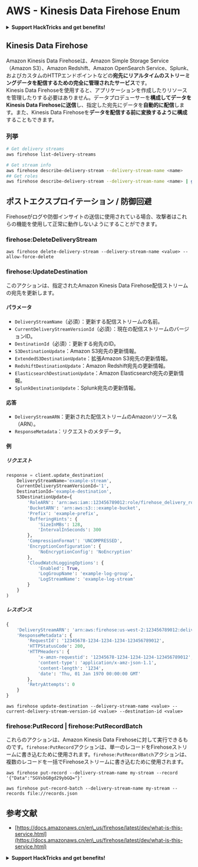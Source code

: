 # AWS - Kinesis Data Firehose Enum

<details>

<summary><strong>Support HackTricks and get benefits!</strong></summary>

* If you want to see your **company advertised in HackTricks** or if you want access to the **latest version of the PEASS or download HackTricks in PDF** Check the [**SUBSCRIPTION PLANS**](https://github.com/sponsors/carlospolop)!
* Get the [**official PEASS & HackTricks swag**](https://peass.creator-spring.com)
* Discover [**The PEASS Family**](https://opensea.io/collection/the-peass-family), our collection of exclusive [**NFTs**](https://opensea.io/collection/the-peass-family)
* **Join the** 💬 [**Discord group**](https://discord.gg/hRep4RUj7f) or the [**telegram group**](https://t.me/peass) or **follow** me on **Twitter** 🐦 [**@carlospolopm**](https://twitter.com/carlospolopm)**.**
* **Share your hacking tricks by submitting PRs to the** [**HackTricks**](https://github.com/carlospolop/hacktricks) and [**HackTricks Cloud**](https://github.com/carlospolop/hacktricks-cloud) github repos.

</details>

## Kinesis Data Firehose

Amazon Kinesis Data Firehoseは、Amazon Simple Storage Service（Amazon S3）、Amazon Redshift、Amazon OpenSearch Service、Splunk、およびカスタムのHTTPエンドポイントなどの**宛先にリアルタイムのストリーミングデータを配信するための完全に管理されたサービス**です。\
Kinesis Data Firehoseを使用すると、アプリケーションを作成したりリソースを管理したりする必要はありません。データプロデューサーを**構成してデータをKinesis Data Firehoseに送信**し、指定した宛先にデータを**自動的に配信**します。また、Kinesis Data Firehoseを**データを配信する前に変換するように構成**することもできます。

### 列挙
```bash
# Get delivery streams
aws firehose list-delivery-streams

# Get stream info
aws firehose describe-delivery-stream --delivery-stream-name <name>
## Get roles
aws firehose describe-delivery-stream --delivery-stream-name <name> | grep -i RoleARN
```
## ポストエクスプロイテーション / 防御回避

Firehoseがログや防御インサイトの送信に使用されている場合、攻撃者はこれらの機能を使用して正常に動作しないようにすることができます。

### firehose:DeleteDeliveryStream
```
aws firehose delete-delivery-stream --delivery-stream-name <value> --allow-force-delete
```
### firehose:UpdateDestination

このアクションは、指定されたAmazon Kinesis Data Firehose配信ストリームの宛先を更新します。

#### パラメータ

- `DeliveryStreamName`（必須）：更新する配信ストリームの名前。
- `CurrentDeliveryStreamVersionId`（必須）：現在の配信ストリームのバージョンID。
- `DestinationId`（必須）：更新する宛先のID。
- `S3DestinationUpdate`：Amazon S3宛先の更新情報。
- `ExtendedS3DestinationUpdate`：拡張Amazon S3宛先の更新情報。
- `RedshiftDestinationUpdate`：Amazon Redshift宛先の更新情報。
- `ElasticsearchDestinationUpdate`：Amazon Elasticsearch宛先の更新情報。
- `SplunkDestinationUpdate`：Splunk宛先の更新情報。

#### 応答

- `DeliveryStreamARN`：更新された配信ストリームのAmazonリソース名（ARN）。
- `ResponseMetadata`：リクエストのメタデータ。

#### 例

##### リクエスト

```python
response = client.update_destination(
    DeliveryStreamName='example-stream',
    CurrentDeliveryStreamVersionId='1',
    DestinationId='example-destination',
    S3DestinationUpdate={
        'RoleARN': 'arn:aws:iam::123456789012:role/firehose_delivery_role',
        'BucketARN': 'arn:aws:s3:::example-bucket',
        'Prefix': 'example-prefix',
        'BufferingHints': {
            'SizeInMBs': 128,
            'IntervalInSeconds': 300
        },
        'CompressionFormat': 'UNCOMPRESSED',
        'EncryptionConfiguration': {
            'NoEncryptionConfig': 'NoEncryption'
        },
        'CloudWatchLoggingOptions': {
            'Enabled': True,
            'LogGroupName': 'example-log-group',
            'LogStreamName': 'example-log-stream'
        }
    }
)
```

##### レスポンス

```python
{
    'DeliveryStreamARN': 'arn:aws:firehose:us-west-2:123456789012:deliverystream/example-stream',
    'ResponseMetadata': {
        'RequestId': '12345678-1234-1234-1234-123456789012',
        'HTTPStatusCode': 200,
        'HTTPHeaders': {
            'x-amzn-requestid': '12345678-1234-1234-1234-123456789012',
            'content-type': 'application/x-amz-json-1.1',
            'content-length': '1234',
            'date': 'Thu, 01 Jan 1970 00:00:00 GMT'
        },
        'RetryAttempts': 0
    }
}
```
```
aws firehose update-destination --delivery-stream-name <value> --current-delivery-stream-version-id <value> --destination-id <value>
```
### firehose:PutRecord | firehose:PutRecordBatch

これらのアクションは、Amazon Kinesis Data Firehoseに対して実行できるものです。`firehose:PutRecord`アクションは、単一のレコードをFirehoseストリームに書き込むために使用されます。`firehose:PutRecordBatch`アクションは、複数のレコードを一括でFirehoseストリームに書き込むために使用されます。
```
aws firehose put-record --delivery-stream-name my-stream --record '{"Data":"SGVsbG8gd29ybGQ="}'

aws firehose put-record-batch --delivery-stream-name my-stream --records file://records.json
```
## 参考文献

* [https://docs.amazonaws.cn/en\_us/firehose/latest/dev/what-is-this-service.html](https://docs.amazonaws.cn/en\_us/firehose/latest/dev/what-is-this-service.html)

<details>

<summary><strong>Support HackTricks and get benefits!</strong></summary>

* もしもあなたの**会社をHackTricksで宣伝したい**場合や、**最新版のPEASSを入手したい**場合は、[**SUBSCRIPTION PLANS**](https://github.com/sponsors/carlospolop)をチェックしてください！
* [**公式のPEASS＆HackTricksグッズ**](https://peass.creator-spring.com)を手に入れましょう
* [**The PEASS Family**](https://opensea.io/collection/the-peass-family)を見つけて、独占的な[**NFT**](https://opensea.io/collection/the-peass-family)のコレクションを発見しましょう
* 💬 [**Discordグループ**](https://discord.gg/hRep4RUj7f)または[**telegramグループ**](https://t.me/peass)に**参加**するか、**Twitter**で私をフォローしてください 🐦 [**@carlospolopm**](https://twitter.com/carlospolopm)
* **HackTricks**と**HackTricks Cloud**のgithubリポジトリにPRを提出して、あなたのハッキングトリックを共有してください。

</details>

